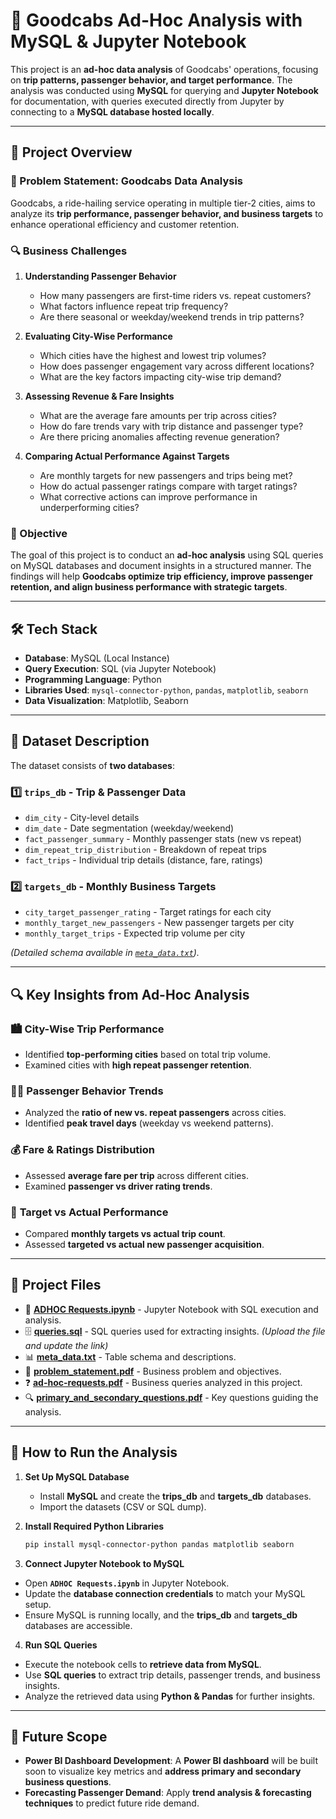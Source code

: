 # 🚖 Goodcabs Ad-Hoc Analysis with MySQL & Jupyter Notebook

This project is an **ad-hoc data analysis** of Goodcabs' operations, focusing on **trip patterns, passenger behavior, and target performance**. The analysis was conducted using **MySQL** for querying and **Jupyter Notebook** for documentation, with queries executed directly from Jupyter by connecting to a **MySQL database hosted locally**.

---

## 📌 Project Overview

### 🚨 Problem Statement: Goodcabs Data Analysis

Goodcabs, a ride-hailing service operating in multiple tier-2 cities, aims to analyze its **trip performance, passenger behavior, and business targets** to enhance operational efficiency and customer retention.

### 🔍 Business Challenges

1. **Understanding Passenger Behavior**  
   - How many passengers are first-time riders vs. repeat customers?  
   - What factors influence repeat trip frequency?  
   - Are there seasonal or weekday/weekend trends in trip patterns?  

2. **Evaluating City-Wise Performance**  
   - Which cities have the highest and lowest trip volumes?  
   - How does passenger engagement vary across different locations?  
   - What are the key factors impacting city-wise trip demand?  

3. **Assessing Revenue & Fare Insights**  
   - What are the average fare amounts per trip across cities?  
   - How do fare trends vary with trip distance and passenger type?  
   - Are there pricing anomalies affecting revenue generation?  

4. **Comparing Actual Performance Against Targets**  
   - Are monthly targets for new passengers and trips being met?  
   - How do actual passenger ratings compare with target ratings?  
   - What corrective actions can improve performance in underperforming cities?  

### 📌 Objective

The goal of this project is to conduct an **ad-hoc analysis** using SQL queries on MySQL databases and document insights in a structured manner. The findings will help **Goodcabs optimize trip efficiency, improve passenger retention, and align business performance with strategic targets**.

---

## 🛠️ Tech Stack

- **Database**: MySQL (Local Instance)
- **Query Execution**: SQL (via Jupyter Notebook)
- **Programming Language**: Python
- **Libraries Used**: `mysql-connector-python`, `pandas`, `matplotlib`, `seaborn`
- **Data Visualization**: Matplotlib, Seaborn

---

## 📂 Dataset Description

The dataset consists of **two databases**:  

### 1️⃣ `trips_db` - Trip & Passenger Data  
- `dim_city` - City-level details  
- `dim_date` - Date segmentation (weekday/weekend)  
- `fact_passenger_summary` - Monthly passenger stats (new vs repeat)  
- `dim_repeat_trip_distribution` - Breakdown of repeat trips  
- `fact_trips` - Individual trip details (distance, fare, ratings)  

### 2️⃣ `targets_db` - Monthly Business Targets  
- `city_target_passenger_rating` - Target ratings for each city  
- `monthly_target_new_passengers` - New passenger targets per city  
- `monthly_target_trips` - Expected trip volume per city  

*(Detailed schema available in [`meta_data.txt`](meta_data.txt)).*

---

## 🔍 Key Insights from Ad-Hoc Analysis

### 🏙️ **City-Wise Trip Performance**
- Identified **top-performing cities** based on total trip volume.
- Examined cities with **high repeat passenger retention**.

### 🚶‍♂️ **Passenger Behavior Trends**
- Analyzed the **ratio of new vs. repeat passengers** across cities.
- Identified **peak travel days** (weekday vs weekend patterns).

### 💰 **Fare & Ratings Distribution**
- Assessed **average fare per trip** across different cities.
- Examined **passenger vs driver rating trends**.

### 🎯 **Target vs Actual Performance**
- Compared **monthly targets vs actual trip count**.
- Assessed **targeted vs actual new passenger acquisition**.

---

## 📜 Project Files

- 📄 **[ADHOC Requests.ipynb](https://github.com/prudhvi1029/GoodCabs-Ad-Hoc-Data-Analysis/blob/main/ADHOC%20Requests.ipynb)** - Jupyter Notebook with SQL execution and analysis.
- 🗄️ **[queries.sql](https://github.com/prudhvi1029/GoodCabs-Ad-Hoc-Data-Analysis/tree/main/MySQL%20Queries)** - SQL queries used for extracting insights. *(Upload the file and update the link)*
- 📊 **[meta_data.txt](https://github.com/prudhvi1029/GoodCabs-Ad-Hoc-Data-Analysis/blob/main/DataSets/meta_data.txt)** - Table schema and descriptions.
- 📝 **[problem_statement.pdf](https://github.com/prudhvi1029/GoodCabs-Ad-Hoc-Data-Analysis/blob/main/problem_statement.pdf)** - Business problem and objectives.
- ❓ **[ad-hoc-requests.pdf](https://github.com/prudhvi1029/GoodCabs-Ad-Hoc-Data-Analysis/blob/main/ad-hoc-requests.pdf)** - Business queries analyzed in this project.
- 🔍 **[primary_and_secondary_questions.pdf](https://github.com/prudhvi1029/GoodCabs-Ad-Hoc-Data-Analysis/blob/main/primary_and_secondary_questions.pdf)** - Key questions guiding the analysis.

---

## 🚀 How to Run the Analysis

1. **Set Up MySQL Database**
   - Install **MySQL** and create the **trips_db** and **targets_db** databases.
   - Import the datasets (CSV or SQL dump).

2. **Install Required Python Libraries**
   ```bash
   pip install mysql-connector-python pandas matplotlib seaborn

3. **Connect Jupyter Notebook to MySQL**  
- Open **`ADHOC Requests.ipynb`** in Jupyter Notebook.  
- Update the **database connection credentials** to match your MySQL setup.  
- Ensure MySQL is running locally, and the **trips_db** and **targets_db** databases are accessible.  

4. **Run SQL Queries**  
- Execute the notebook cells to **retrieve data from MySQL**.  
- Use **SQL queries** to extract trip details, passenger trends, and business insights.  
- Analyze the retrieved data using **Python & Pandas** for further insights.  

---

## 🔮 Future Scope  

- **Power BI Dashboard Development**: A **Power BI dashboard** will be built soon to visualize key metrics and **address primary and secondary business questions**.  
- **Forecasting Passenger Demand**: Apply **trend analysis & forecasting techniques** to predict future ride demand.  

